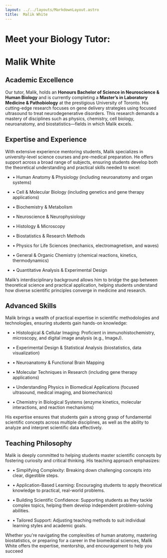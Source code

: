 ```yaml
---
layout: ../../layouts/MarkdownLayout.astro
title:  Malik White
---
```


# Meet your Biology Tutor: 

# Malik White


## Academic Excellence

Our tutor, Malik, holds an **Honours Bachelor of Science in Neuroscience & Human Biology** and is currently completing a **Master’s in Laboratory Medicine & Pathobiology** at the prestigious University of Toronto. His cutting-edge research focuses on gene delivery strategies using focused ultrasound to treat neurodegenerative disorders. This research demands a mastery of disciplines such as physics, chemistry, cell biology, neuroanatomy, and biostatistics—fields in which Malik excels.


## Expertise and Experience



With extensive experience mentoring students, Malik specializes in university-level science courses and pre-medical preparation. He offers support across a broad range of subjects, ensuring students develop both the theoretical understanding and practical skills needed to excel:

- • Human Anatomy & Physiology (including neuroanatomy and organ systems)

- • Cell & Molecular Biology (including genetics and gene therapy applications)

- • Biochemistry & Metabolism

- • Neuroscience & Neurophysiology

- • Histology & Microscopy

- • Biostatistics & Research Methods

- • Physics for Life Sciences (mechanics, electromagnetism, and waves)

- • General & Organic Chemistry (chemical reactions, kinetics, thermodynamics)

- • Quantitative Analysis & Experimental Design



Malik’s interdisciplinary background allows him to bridge the gap between theoretical science and practical application, helping students understand how diverse scientific principles converge in medicine and research.



## Advanced Skills

Malik brings a wealth of practical expertise in scientific methodologies and technologies, ensuring students gain hands-on knowledge:

- • Histological & Cellular Imaging: Proficient in immunohistochemistry, microscopy, and digital image analysis (e.g., ImageJ).

- • Experimental Design & Statistical Analysis (biostatistics, data visualization)

- • Neuroanatomy & Functional Brain Mapping

- • Molecular Techniques in Research (including gene therapy applications)

- • Understanding Physics in Biomedical Applications (focused ultrasound, medical imaging, and biomechanics)

- • Chemistry in Biological Systems (enzyme kinetics, molecular interactions, and reaction mechanisms)



His expertise ensures that students gain a strong grasp of fundamental scientific concepts across multiple disciplines, as well as the ability to analyze and interpret scientific data effectively.


## Teaching Philosophy

Malik is deeply committed to helping students master scientific concepts by fostering curiosity and critical thinking. His teaching approach emphasizes:

- • Simplifying Complexity: Breaking down challenging concepts into clear, digestible steps.

- • Application-Based Learning: Encouraging students to apply theoretical knowledge to practical, real-world problems.

- • Building Scientific Confidence: Supporting students as they tackle complex topics, helping them develop independent problem-solving abilities.

- • Tailored Support: Adjusting teaching methods to suit individual learning styles and academic goals.

Whether you're navigating the complexities of human anatomy, mastering biostatistics, or preparing for a career in the biomedical sciences, Malik White offers the expertise, mentorship, and encouragement to help you succeed